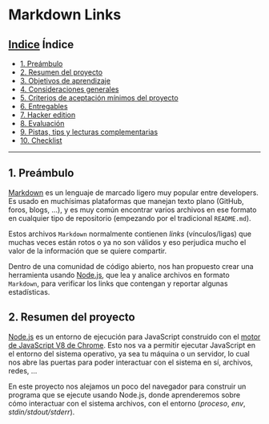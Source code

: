 
# Markdown Links

## [Indice](https://github.com/MercedesDavila/MEX008-FE-md-link#%C3%ADndice) Índice

-   [1. Preámbulo](https://github.com/MercedesDavila/MEX008-FE-md-link#1-pre%C3%A1mbulo)
-   [2. Resumen del proyecto](https://github.com/MercedesDavila/MEX008-FE-md-link#2-resumen-del-proyecto)
-   [3. Objetivos de aprendizaje](https://github.com/MercedesDavila/MEX008-FE-md-link#3-objetivos-de-aprendizaje)
-   [4. Consideraciones generales](https://github.com/MercedesDavila/MEX008-FE-md-link#4-consideraciones-generales)
-   [5. Criterios de aceptación mínimos del proyecto](https://github.com/MercedesDavila/MEX008-FE-md-link#5-criterios-de-aceptaci%C3%B3n-m%C3%ADnimos-del-proyecto)
-   [6. Entregables](https://github.com/MercedesDavila/MEX008-FE-md-link#6-entregables)
-   [7. Hacker edition](https://github.com/MercedesDavila/MEX008-FE-md-link#7-hacker-edition)
-   [8. Evaluación](https://github.com/MercedesDavila/MEX008-FE-md-link#8-evaluaci%C3%B3n)
-   [9. Pistas, tips y lecturas complementarias](https://github.com/MercedesDavila/MEX008-FE-md-link#9-pistas-tips-y-lecturas-complementarias)
-   [10. Checklist](https://github.com/MercedesDavila/MEX008-FE-md-link#10-checklist)

----------

## 1. Preámbulo

[Markdown](https://es.wikipedia.org/wiki/Markdown)  es un lenguaje de marcado ligero muy popular entre developers. Es usado en muchísimas plataformas que manejan texto plano (GitHub, foros, blogs, ...), y es muy común encontrar varios archivos en ese formato en cualquier tipo de repositorio (empezando por el tradicional  `README.md`).

Estos archivos  `Markdown`  normalmente contienen  _links_  (vínculos/ligas) que muchas veces están rotos o ya no son válidos y eso perjudica mucho el valor de la información que se quiere compartir.

Dentro de una comunidad de código abierto, nos han propuesto crear una herramienta usando  [Node.js](https://nodejs.org/), que lea y analice archivos en formato  `Markdown`, para verificar los links que contengan y reportar algunas estadísticas.

## 2. Resumen del proyecto

[Node.js](https://nodejs.org/es/)  es un entorno de ejecución para JavaScript construido con el  [motor de JavaScript V8 de Chrome](https://developers.google.com/v8/). Esto nos va a permitir ejecutar JavaScript en el entorno del sistema operativo, ya sea tu máquina o un servidor, lo cual nos abre las puertas para poder interactuar con el sistema en sí, archivos, redes, ...

En este proyecto nos alejamos un poco del navegador para construir un programa que se ejecute usando Node.js, donde aprenderemos sobre cómo interactuar con el sistema archivos, con el entorno (_proceso_,  _env_,  _stdin/stdout/stderr_).